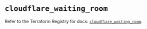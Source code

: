 # `cloudflare_waiting_room`

Refer to the Terraform Registry for docs: [`cloudflare_waiting_room`](https://registry.terraform.io/providers/cloudflare/cloudflare/4.3.0/docs/resources/waiting_room).
